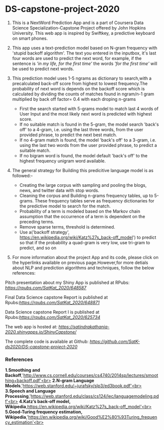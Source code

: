 # DS-capstone-project-2020

1. This is a NextWord Prediction App and is a part of Coursera Data Science Specialization-Capstone Project offered by John Hopkins University.
   This web app is inspired by Swiftkey, a predictive keyboard on smart phones.
   
2. This app uses a text-prediction model based on N-gram frequency with 'stupid backoff algorithm'.
   The text you entered in the inputbox, it's  last four words are used to predict the next word, for example, if the sentence is *'in my life, for the first time'* the words *'for the first time'* will be used to predict next words.
   
3. This prediction model uses 1-5 ngrams as dictionary to search,with a precalculated back-off score from highest to lowest frequency.The probability of next word is depends on the backoff score which is calculated by dividing the counts of matches found in ngram/n-1 gram multiplied by back off factor= 0.4 with each droping n-grams
   
      - First the search started with 5-grams model to match last 4 words of User Input and the most likely next word is predicted with highest score.
      - If no suitable match is found in the 5-gram, the model search 'back's off' to a 4-gram, i.e. using the last three words, from the user provided             phrase, to predict the next best match.
      - If no 4-gram match is found, the model 'back's off' to a 3-gram, i.e. using the last two words from the user provided phrase, to predict a suitable          match.
      - If no bigram word is found, the model default 'back's off' to the highest frequency unigram word available.
      
4. The general strategy for Building this predicitive language model is as followed:-
 
     - Creating the large corpus with sampling and pooling the blogs, news, and twitter data with stop words.
     - Cleaning the corpus and Building n-grams frequency tables, up to 5-grams. These frequency tables serve as frequency
       dictionaries for the predictive model to search for the match.
     - Probability of a term is modeled based on the Markov chain assumption that the occurrence of a term is dependent on the preceding terms.
     - Remove sparse terms, threshold is determined.
     - Use a('backoff strategy', https://en.wikipedia.org/wiki/Katz%27s_back-off_model') to predict so that if the
      probability a quad-gram is very low, use tri-gram to predict, and so on
      
5. For more information about the project App and its code, please click on the hyperlinks available on previous page.However,for more detials about NLP and   prediction algorithms and techniques, follow the below references:  

Pitch presentation about my Shiny App is published at RPubs: *https://rpubs.com/SatKat_2020/648587*

Final Data Science capstone Report is published at Rpubs:*https://rpubs.com/SatKat_2020/648871*

Data Science capstone Report I is published at Rpubs:*https://rpubs.com/SatKat_2020/625734*

The web app is hosted at: *https://satindrakathania-2020.shinyapps.io/ShinyCapstone/*

The complete code is available at Github: *https://github.com/SatK-ds2020/DS-capstone-project-2020*

                                       
<h3>References</h3>
                          
<strong>1.Smoothing and Backoff</strong>,'http://www.cs.cornell.edu/courses/cs4740/2014sp/lectures/smoothing+backoff.pdf'<br>
<strong>2.N-gram Language Models</strong>,'https://web.stanford.edu/~jurafsky/slp3/ed3book.pdf'<br>
<strong>3.Speech and Language Processing</strong>,'https://web.stanford.edu/class/cs124/lec/languagemodeling.pdf'<br>
<strong>4.Katz’s back-off model, Wikipedia</strong>,https://en.wikipedia.org/wiki/Katz%27s_back-off_model'<br>
<strong>5.Good-Turing frequency estimation, Wikipedia</strong>,'https://en.wikipedia.org/wiki/Good%E2%80%93Turing_frequency_estimation'<br><br>
                                       
